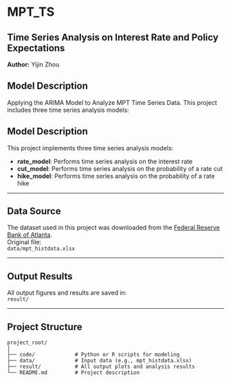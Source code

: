 # MPT_TS
## Time Series Analysis on Interest Rate and Policy Expectations
**Author:** Yijin Zhou



## Model Description
Applying the ARIMA Model to Analyze MPT Time Series Data. This project includes three time series analysis models:

## Model Description

This project implements three time series analysis models:

- **rate_model**: Performs time series analysis on the interest rate  
- **cut_model**: Performs time series analysis on the probability of a rate cut  
- **hike_model**: Performs time series analysis on the probability of a rate hike  

---

## Data Source

The dataset used in this project was downloaded from the [Federal Reserve Bank of Atlanta](https://www.atlantafed.org/).  
Original file:  
`data/mpt_histdata.xlsx`

---

## Output Results

All output figures and results are saved in:  
`result/`

---

## Project Structure

```
project_root/
│
├── code/             # Python or R scripts for modeling
├── data/             # Input data (e.g., mpt_histdata.xlsx)
├── result/           # All output plots and analysis results    
└── README.md         # Project description
```

